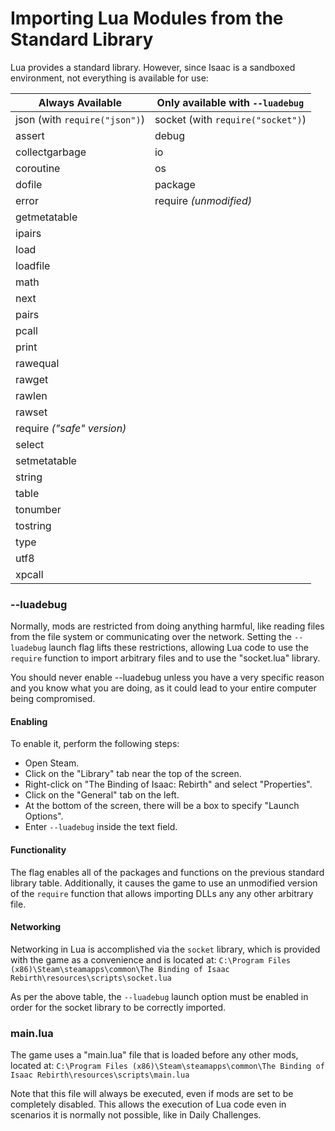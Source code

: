 # Importing Lua Modules from the Standard Library

Lua provides a standard library. However, since Isaac is a sandboxed environment, not everything is available for use:

| **Always Available** | **Only available with `--luadebug`**
| -------------------- | ------------------------------------
| json (with `require("json")`) | socket (with `require("socket")`)
| assert                        | debug
| collectgarbage                | io
| coroutine                     | os
| dofile                        | package
| error                         | require *(unmodified)*
| getmetatable
| ipairs
| load
| loadfile
| math
| next
| pairs
| pcall
| print
| rawequal
| rawget
| rawlen
| rawset
| require *("safe" version)*
| select
| setmetatable
| string
| table
| tonumber
| tostring
| type
| utf8
| xpcall

### --luadebug

Normally, mods are restricted from doing anything harmful, like reading files from the file system or communicating over the network. Setting the `--luadebug` launch flag lifts these restrictions, allowing Lua code to use the `require` function to import arbitrary files and to use the "socket.lua" library.

You should never enable --luadebug unless you have a very specific reason and you know what you are doing, as it could lead to your entire computer being compromised.

#### Enabling

To enable it, perform the following steps:

- Open Steam.
- Click on the "Library" tab near the top of the screen.
- Right-click on "The Binding of Isaac: Rebirth" and select "Properties".
- Click on the "General" tab on the left.
- At the bottom of the screen, there will be a box to specify "Launch Options".
- Enter `--luadebug` inside the text field.

#### Functionality

The flag enables all of the packages and functions on the previous standard library table. Additionally, it causes the game to use an unmodified version of the `require` function that allows importing DLLs any any other arbitrary file.

#### Networking

Networking in Lua is accomplished via the `socket` library, which is provided with the game as a convenience and is located at: `C:\Program Files (x86)\Steam\steamapps\common\The Binding of Isaac Rebirth\resources\scripts\socket.lua`

As per the above table, the `--luadebug` launch option must be enabled in order for the socket library to be correctly imported.

### main.lua

The game uses a "main.lua" file that is loaded before any other mods, located at: `C:\Program Files (x86)\Steam\steamapps\common\The Binding of Isaac Rebirth\resources\scripts\main.lua`

Note that this file will always be executed, even if mods are set to be completely disabled. This allows the execution of Lua code even in scenarios it is normally not possible, like in Daily Challenges.
